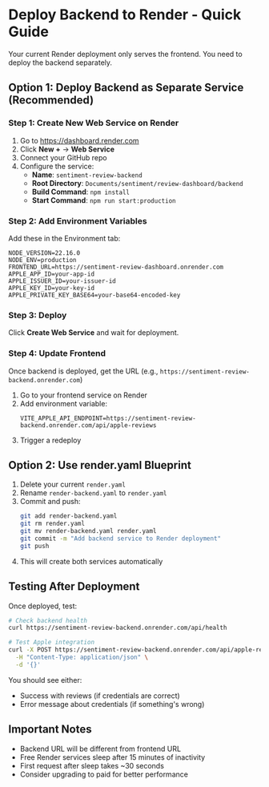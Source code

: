 # Deploy Backend to Render - Quick Guide

Your current Render deployment only serves the frontend. You need to deploy the backend separately.

## Option 1: Deploy Backend as Separate Service (Recommended)

### Step 1: Create New Web Service on Render

1. Go to https://dashboard.render.com
2. Click **New +** → **Web Service**
3. Connect your GitHub repo
4. Configure the service:
   - **Name**: `sentiment-review-backend`
   - **Root Directory**: `Documents/sentiment/review-dashboard/backend`
   - **Build Command**: `npm install`
   - **Start Command**: `npm run start:production`

### Step 2: Add Environment Variables

Add these in the Environment tab:

```
NODE_VERSION=22.16.0
NODE_ENV=production
FRONTEND_URL=https://sentiment-review-dashboard.onrender.com
APPLE_APP_ID=your-app-id
APPLE_ISSUER_ID=your-issuer-id
APPLE_KEY_ID=your-key-id
APPLE_PRIVATE_KEY_BASE64=your-base64-encoded-key
```

### Step 3: Deploy

Click **Create Web Service** and wait for deployment.

### Step 4: Update Frontend

Once backend is deployed, get the URL (e.g., `https://sentiment-review-backend.onrender.com`)

1. Go to your frontend service on Render
2. Add environment variable:
   ```
   VITE_APPLE_API_ENDPOINT=https://sentiment-review-backend.onrender.com/api/apple-reviews
   ```
3. Trigger a redeploy

## Option 2: Use render.yaml Blueprint

1. Delete your current `render.yaml`
2. Rename `render-backend.yaml` to `render.yaml`
3. Commit and push:
   ```bash
   git add render-backend.yaml
   git rm render.yaml
   git mv render-backend.yaml render.yaml
   git commit -m "Add backend service to Render deployment"
   git push
   ```
4. This will create both services automatically

## Testing After Deployment

Once deployed, test:

```bash
# Check backend health
curl https://sentiment-review-backend.onrender.com/api/health

# Test Apple integration
curl -X POST https://sentiment-review-backend.onrender.com/api/apple-reviews \
  -H "Content-Type: application/json" \
  -d '{}'
```

You should see either:
- Success with reviews (if credentials are correct)
- Error message about credentials (if something's wrong)

## Important Notes

- Backend URL will be different from frontend URL
- Free Render services sleep after 15 minutes of inactivity
- First request after sleep takes ~30 seconds
- Consider upgrading to paid for better performance